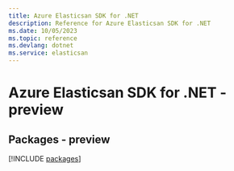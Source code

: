 ```yaml
---
title: Azure Elasticsan SDK for .NET
description: Reference for Azure Elasticsan SDK for .NET
ms.date: 10/05/2023
ms.topic: reference
ms.devlang: dotnet
ms.service: elasticsan
---
```

# Azure Elasticsan SDK for .NET - preview
## Packages - preview
[!INCLUDE [packages](elasticsan-index.md)]